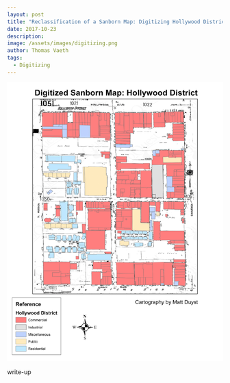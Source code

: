 ```yaml
---
layout: post
title: "Reclassification of a Sanborn Map: Digitizing Hollywood District"
date: 2017-10-23
description: 
image: /assets/images/digitizing.png
author: Thomas Vaeth
tags: 
  - Digitizing
---
```


![Map GIS](/assets/images/digitizing.png)

write-up